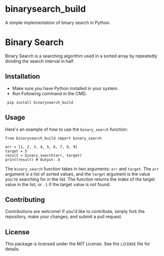 # binarysearch_build

A simple implementation of binary search in Python.

# Binary Search

Binary Search is a searching algorithm used in a sorted array by repeatedly dividing the search interval in half.

## Installation

- Make sure you have Python installed in your system.
- Run Following command in the CMD.

 ```
  pip install binarysearch_build
  ```

  
## Usage

Here's an example of how to use the `binary_search` function:

```
from binarysearch_build import binary_search

arr = [1, 2, 3, 4, 5, 6, 7, 8, 9]
target = 5
result = binary_search(arr, target)
print(result) # Output: 4
```

The `binary_search` function takes in two arguments: `arr` and `target`. The `arr` argument is a list of sorted values, and the `target` argument is the value you're searching for in the list. The function returns the index of the target value in the list, or `-1` if the target value is not found.

## Contributing

Contributions are welcome! If you'd like to contribute, simply fork the repository, make your changes, and submit a pull request.

## License

This package is licensed under the MIT License. See the `LICENSE` file for details.



